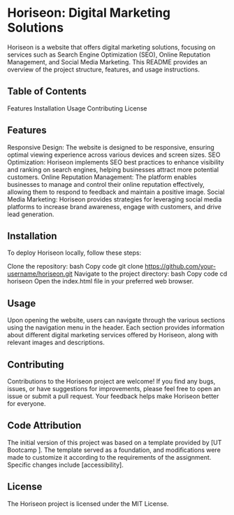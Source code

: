 # Horiseon: Digital Marketing Solutions

Horiseon is a website that offers digital marketing solutions, focusing on services such as Search Engine Optimization (SEO), Online Reputation Management, and Social Media Marketing. This README provides an overview of the project structure, features, and usage instructions.

## Table of Contents

Features
Installation
Usage
Contributing
License

## Features

Responsive Design: The website is designed to be responsive, ensuring optimal viewing experience across various devices and screen sizes.
SEO Optimization: Horiseon implements SEO best practices to enhance visibility and ranking on search engines, helping businesses attract more potential customers.
Online Reputation Management: The platform enables businesses to manage and control their online reputation effectively, allowing them to respond to feedback and maintain a positive image.
Social Media Marketing: Horiseon provides strategies for leveraging social media platforms to increase brand awareness, engage with customers, and drive lead generation.

## Installation

To deploy Horiseon locally, follow these steps:

Clone the repository:
bash
Copy code
git clone https://github.com/your-username/horiseon.git
Navigate to the project directory:
bash
Copy code
cd horiseon
Open the index.html file in your preferred web browser.

## Usage

Upon opening the website, users can navigate through the various sections using the navigation menu in the header. Each section provides information about different digital marketing services offered by Horiseon, along with relevant images and descriptions.

## Contributing

Contributions to the Horiseon project are welcome! If you find any bugs, issues, or have suggestions for improvements, please feel free to open an issue or submit a pull request. Your feedback helps make Horiseon better for everyone.

## Code Attribution

The initial version of this project was based on a template provided by [UT Bootcamp ]. The template served as a foundation, and modifications were made to customize it according to the requirements of the assignment. Specific changes include [accessibility].

## License

The Horiseon project is licensed under the MIT License.
